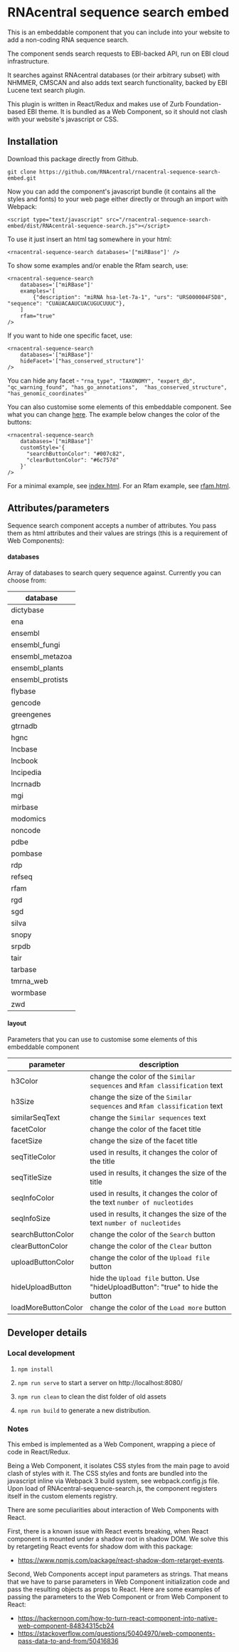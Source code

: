 # RNAcentral sequence search embed

This is an embeddable component that you can include into your website to add a non-coding RNA sequence search.

The component sends search requests to EBI-backed API, run on EBI cloud infrastructure.

It searches against RNAcentral databases (or their arbitrary subset) with NHMMER, CMSCAN and also adds text search 
functionality, backed by EBI Lucene text search plugin.

This plugin is written in React/Redux and makes use of Zurb Foundation-based EBI theme. It is bundled as a Web 
Component, so it should not clash with your website's javascript or CSS.

## Installation

Download this package directly from Github.

`git clone https://github.com/RNAcentral/rnacentral-sequence-search-embed.git`

Now you can add the component's javascript bundle (it contains all the styles and fonts) to your web page either 
directly or through an import with Webpack:

`<script type="text/javascript" src="/rnacentral-sequence-search-embed/dist/RNAcentral-sequence-search.js"></script>`

To use it just insert an html tag somewhere in your html:

```
<rnacentral-sequence-search databases='["miRBase"]' />
```

To show some examples and/or enable the Rfam search, use:

```
<rnacentral-sequence-search 
    databases='["miRBase"]'
    examples='[
        {"description": "miRNA hsa-let-7a-1", "urs": "URS000004F5D8", "sequence": "CUAUACAAUCUACUGUCUUUC"},
    ]
    rfam="true"
/>
```

If you want to hide one specific facet, use:
```
<rnacentral-sequence-search 
    databases='["miRBase"]'
    hideFacet='["has_conserved_structure"]'
/>
```

You can hide any facet - ` "rna_type", "TAXONOMY", "expert_db", "qc_warning_found", "has_go_annotations", 
"has_conserved_structure", "has_genomic_coordinates" `

You can also customise some elements of this embeddable component. See what you can change [here](#layout).
The example below changes the color of the buttons:

```
<rnacentral-sequence-search
    databases='["miRBase"]'
    customStyle='{
      "searchButtonColor": "#007c82",
      "clearButtonColor": "#6c757d"
    }'
/>
```

For a minimal example, see [index.html](./index.html). For an Rfam example, see [rfam.html](./rfam.html).

## Attributes/parameters

Sequence search component accepts a number of attributes. You pass them as html attributes
and their values are strings (this is a requirement of Web Components):

#### databases

Array of databases to search query sequence against. Currently you can choose from:

database          |
------------------|
dictybase         |
ena               |
ensembl           |
ensembl_fungi     |
ensembl_metazoa   |
ensembl_plants    |
ensembl_protists  |
flybase           |
gencode           |
greengenes        |
gtrnadb           |
hgnc              |
lncbase           |
lncbook           |
lncipedia         |
lncrnadb          |
mgi               |
mirbase           |
modomics          |
noncode           |
pdbe              |
pombase           |
rdp               |
refseq            |
rfam              |
rgd               |
sgd               |
silva             |
snopy             |
srpdb             |
tair              |
tarbase           |
tmrna_web         |
wormbase          |
zwd               |

#### layout

Parameters that you can use to customise some elements of this embeddable component

parameter           | description                                                                       |
--------------------|-----------------------------------------------------------------------------------|
h3Color             | change the color of the `Similar sequences` and `Rfam classification` text        |
h3Size              | change the size of the `Similar sequences` and `Rfam classification` text         |
similarSeqText      | change the `Similar sequences` text                                               | 
facetColor          | change the color of the facet title                                               |
facetSize           | change the size of the facet title                                                |
seqTitleColor       | used in results, it changes the color of the title                                |
seqTitleSize        | used in results, it changes the size of the title                                 |
seqInfoColor        | used in results, it changes the color of the text `number of nucleotides`         |
seqInfoSize         | used in results, it changes the size of the text `number of nucleotides`          |
searchButtonColor   | change the color of the `Search` button                                           |
clearButtonColor    | change the color of the `Clear` button                                            |
uploadButtonColor   | change the color of the `Upload file` button                                      |
hideUploadButton    | hide the `Upload file` button. Use "hideUploadButton": "true" to hide the button  |
loadMoreButtonColor | change the color of the `Load more` button                                        |

## Developer details

### Local development

1. `npm install`

2. `npm run serve` to start a server on http://localhost:8080/

3. `npm run clean` to clean the dist folder of old assets

4. `npm run build` to generate a new distribution.

### Notes

This embed is implemented as a Web Component, wrapping a piece of code in React/Redux.

Being a Web Component, it isolates CSS styles from the main page to avoid clash of styles with it.
The CSS styles and fonts are bundled into the javascript inline via Webpack 3 build system,
see webpack.config.js file. Upon load of RNAcentral-sequence-search.js, the component registers
itself in the custom elements registry.

There are some peculiarities about interaction of Web Components with React.

First, there is a known issue with React events breaking, when React component is mounted under a shadow root in
shadow DOM. We solve this by retargeting React events for shadow dom with this package:

* https://www.npmjs.com/package/react-shadow-dom-retarget-events.

Second, Web Components accept input parameters as strings. That means that we have to parse
parameters in Web Component initialization code and pass the resulting objects as props to React.
Here are some examples of passing the parameters to the Web Component or from Web Component
to React:

* https://hackernoon.com/how-to-turn-react-component-into-native-web-component-84834315cb24
* https://stackoverflow.com/questions/50404970/web-components-pass-data-to-and-from/50416836
